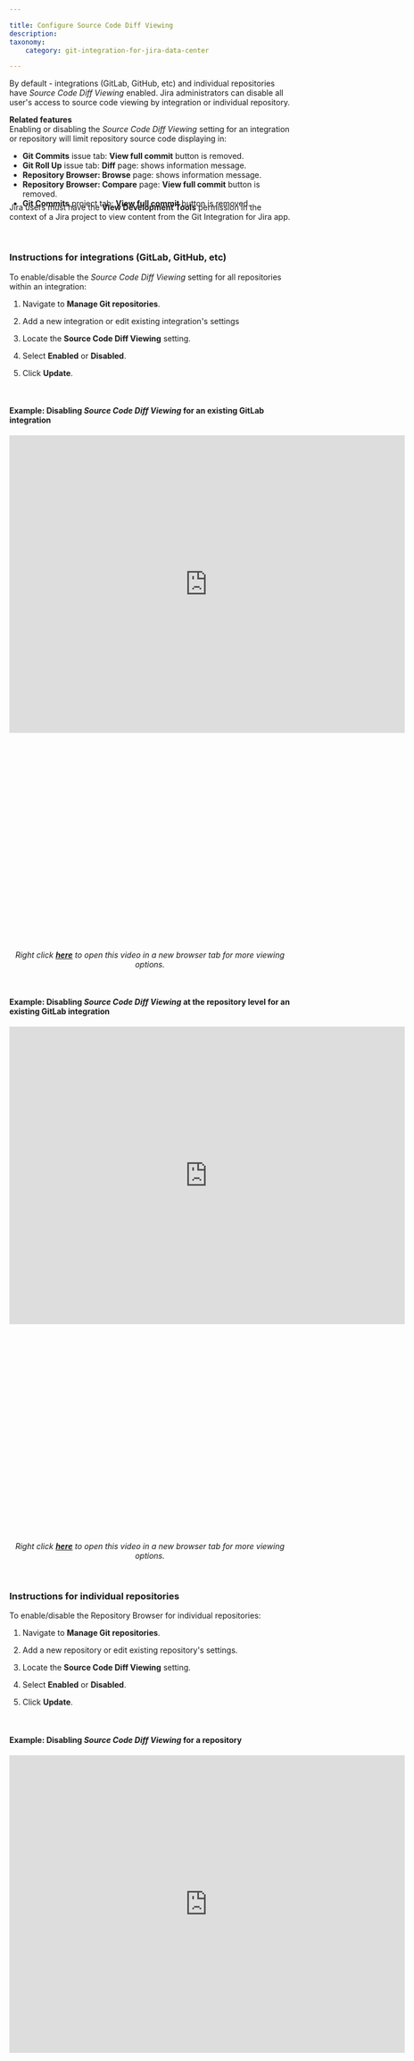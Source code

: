 ```yaml
---

title: Configure Source Code Diff Viewing
description:
taxonomy:
    category: git-integration-for-jira-data-center

---
```


<!-- how to articles -->

By default - integrations (GitLab, GitHub, etc) and individual repositories have _Source Code Diff Viewing_ enabled. Jira administrators can disable all user's access to source code viewing by integration or individual repository.

<div class="bbb-callout bbb--info">
    <div class="irow">
    <div class="ilogobox">
        <span class="logoimg"></span>
    </div>
    <div class="imsgbox">
        <b>Related features</b><br>
        Enabling or disabling the <i>Source Code Diff Viewing</i> setting for an integration or repository will limit repository source code displaying in:
        <ul style='margin-bottom:-10px'>
            <li><b>Git Commits</b> issue tab: <b>View full commit</b> button is removed.</li>
            <li><b>Git Roll Up</b> issue tab: <b>Diff</b> page: shows information message.</li>
            <li><b>Repository Browser: Browse</b> page: shows information message.</li>
            <li><b>Repository Browser: Compare</b> page: <b>View full commit</b> button is removed.</li>
            <li><b>Git Commits</b> project tab: <b>View full commit</b> button is removed.</li>
        </ul>
    </div>
    </div>
</div>

<div class="bbb-callout bbb--alert">
    <div class="irow">
    <div class="ilogobox">
        <span class="logoimg"></span>
    </div>
    <div class="imsgbox">
        Jira users must have the <b>View Development Tools</b> permission in the context of a Jira project to view content from the Git Integration for Jira app.
    </div>
    </div>
</div>

&nbsp;

### Instructions for integrations (GitLab, GitHub, etc)

To enable/disable the _Source Code Diff Viewing_ setting for all repositories within an integration:

1.  Navigate to **Manage Git repositories**.

2.  Add a new integration or edit existing integration's settings

3.  Locate the **Source Code Diff Viewing** setting.

4.  Select **Enabled** or **Disabled**.

5.  Click **Update**.

&nbsp;

#### Example: Disabling _Source Code Diff Viewing_ for an existing GitLab integration

<div class='embed-container' style='padding-bottom:75.21%'>
    <iframe width='709' height='533' src='https://fast.wistia.com/embed/iframe/qgatwyyv2m?videoFoam=true' frameborder='0' allowfullscreen ></iframe>
</div>

<div align='center' style='margin-top:10px'>
    <i>Right click <a href='https://bigbrassband.wistia.com/medias/qgatwyyv2m'><b>here</b></a> to open this video in a new browser tab for more viewing options.</i>
</div>

&nbsp;

#### Example: Disabling _Source Code Diff Viewing_ at the repository level for an existing GitLab integration

<div class='embed-container' style='padding-bottom:75.21%'>
    <iframe width='709' height='533' src='https://fast.wistia.com/embed/iframe/4vpnakdzpf?videoFoam=true' frameborder='0' allowfullscreen ></iframe>
</div>

<div align='center' style='margin-top:10px'>
    <i>Right click <a href='https://bigbrassband.wistia.com/medias/4vpnakdzpf'><b>here</b></a> to open this video in a new browser tab for more viewing options.</i>
</div>

&nbsp;

### Instructions for individual repositories

To enable/disable the Repository Browser for individual repositories:

1.  Navigate to **Manage Git repositories**.

2.  Add a new repository or edit existing repository's settings.

3.  Locate the **Source Code Diff Viewing** setting.

4.  Select **Enabled** or **Disabled**.

5.  Click **Update**.

&nbsp;

#### Example: Disabling _Source Code Diff Viewing_ for a repository

<div class='embed-container' style='padding-bottom:75.21%'>
    <iframe width='709' height='533' src='https://fast.wistia.com/embed/iframe/mtwnmihirc?videoFoam=true' frameborder='0' allowfullscreen ></iframe>
</div>

<div align='center' style='margin-top:10px'>
    <i>Right click <a href='https://bigbrassband.wistia.com/medias/mtwnmihirc'><b>here</b></a> to open this video in a new browser tab for more viewing options.</i>
</div>

&nbsp;

### More How-to articles

[How to get a quote?](/git-integration-for-jira-data-center/how-to-get-a-quote-gij-self-managed/)

[Setting Project Permissions](/git-integration-for-jira-data-center/Setting-Project-Permissions-gij-self-managed)

[How to create a HAR file and send it to support for analysis](/git-integration-for-jira-data-center/how-to-create-a-har-file-and-send-it-to-support-for-analysis-gij-self-managed/)

[Working with Custom API Path](/git-integration-for-jira-data-center/Working-with-Custom-API-Path-gij-self-managed)

[Working with JMESPath Filters](/git-integration-for-jira-data-center/Working-with-JMESPath-Filters-gij-self-managed)

**Configure Source Code Diff Viewing** (this page)

[Creating and configuring SSH keys (Windows/MacOS/Linux)](/git-integration-for-jira-data-center/creating-and-configuring-ssh-keys-windows-macos-linux-gij-self-managed)

[Require Personal Access Tokens for user actions (create branch/pull request)](/git-integration-for-jira-data-center/Require-Personal-Access-Tokens-for-user-actions-(create-branch-pull-request)-gij-self-managed)

[Ways to Index Git Data to Jira Issues](/git-integration-for-jira-data-center/Ways-to-Index-Git-Data-to-Jira-Issues-gij-self-managed)

[Proxy settings on adding integrations (except AWS CodeCommit)](/git-integration-for-jira-data-center/Proxy-settings-on-adding-integrations-(except-AWS-CodeCommit)-gij-self-managed)

[Creating Personal Access Tokens](/git-integration-for-jira-data-center/Creating-Personal-Access-Tokens-gij-self-managed)

